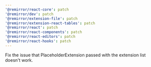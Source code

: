 ```yaml
---
'@remirror/react-core': patch
'@remirror/dev': patch
'@remirror/extension-file': patch
'@remirror/extension-react-tables': patch
'@remirror/react': patch
'@remirror/react-components': patch
'@remirror/react-editors': patch
'@remirror/react-hooks': patch
---
```


Fix the issue that PlaceholderExtension passed with the extension list doesn't work.
